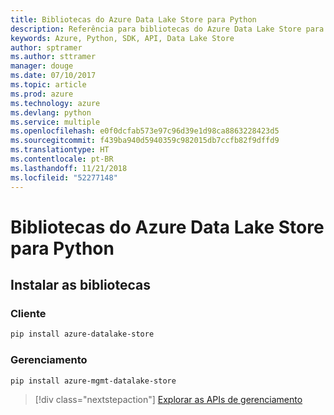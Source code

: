 ```yaml
---
title: Bibliotecas do Azure Data Lake Store para Python
description: Referência para bibliotecas do Azure Data Lake Store para Python
keywords: Azure, Python, SDK, API, Data Lake Store
author: sptramer
ms.author: sttramer
manager: douge
ms.date: 07/10/2017
ms.topic: article
ms.prod: azure
ms.technology: azure
ms.devlang: python
ms.service: multiple
ms.openlocfilehash: e0f0dcfab573e97c96d39e1d98ca8863228423d5
ms.sourcegitcommit: f439ba940d5940359c982015db7ccfb82f9dffd9
ms.translationtype: HT
ms.contentlocale: pt-BR
ms.lasthandoff: 11/21/2018
ms.locfileid: "52277148"
---
```

# <a name="azure-data-lake-store-libraries-for-python"></a>Bibliotecas do Azure Data Lake Store para Python

## <a name="install-the-libraries"></a>Instalar as bibliotecas
### <a name="client"></a>Cliente

```bash
pip install azure-datalake-store
```

### <a name="management"></a>Gerenciamento

```bash
pip install azure-mgmt-datalake-store
```
> [!div class="nextstepaction"]
> [Explorar as APIs de gerenciamento](/python/api/overview/azure/datalakestore/management)